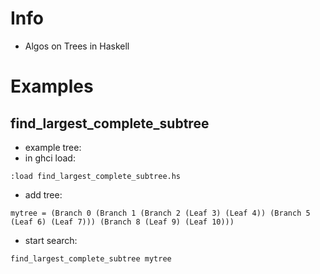 # Info
- Algos on Trees in Haskell

# Examples
## find_largest_complete_subtree
- example tree: 
- in ghci load:
```
:load find_largest_complete_subtree.hs
```
- add tree:
```
mytree = (Branch 0 (Branch 1 (Branch 2 (Leaf 3) (Leaf 4)) (Branch 5 (Leaf 6) (Leaf 7))) (Branch 8 (Leaf 9) (Leaf 10)))
```
- start search:
```
find_largest_complete_subtree mytree
```
